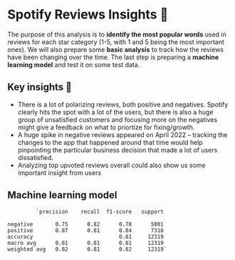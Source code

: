 # Spotify Reviews Insights 🎵
The purpose of this analysis is to **identify the most popular words** used in reviews for each star category (1-5, with 1 and 5 being the most important ones). We will also prepare some **basic analysis** to track how the reviews have been changing over the time. The last step is preparing a **machine learning model** and test it on some test data.

## Key insights 🌟
- There is a lot of polarizing reviews, both positive and negatives. Spotify clearly hits the spot with a lot of the users, but there is also a huge group of unsatisfied customers and focusing more on the negatives might give a feedback on what to priortize for fixing/growth.
- A huge spike in negative reviews appeared on April 2022 – tracking the changes to the app that happened around that time would help pinpointing the particular business decision that made a lot of users dissatisfied.
- Analyzing top upvoted reviews overall could also show us some important insight from users

## Machine learning model

             `precision    recall  f1-score   support

    negative       0.75      0.82      0.78      5001
    positive       0.87      0.81      0.84      7318
    accuracy                           0.81     12319
    macro avg      0.81      0.81      0.81     12319
    weighted avg   0.82      0.81      0.82     12319`

